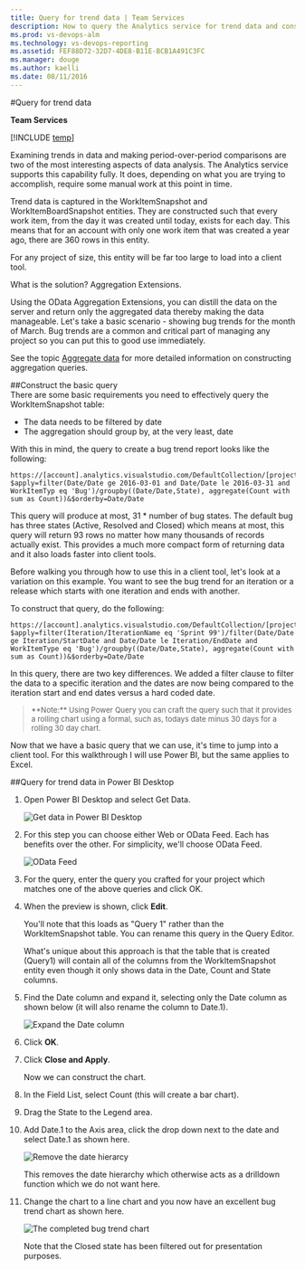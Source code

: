 ```yaml
---
title: Query for trend data | Team Services  
description: How to query the Analytics service for trend data and consume it in a client tool when working from Visual Studio Team Services (VSTS) 
ms.prod: vs-devops-alm
ms.technology: vs-devops-reporting
ms.assetid: FEF88D72-32D7-4DE8-B11E-BCB1A491C3FC
ms.manager: douge
ms.author: kaelli
ms.date: 08/11/2016
---
```


#Query for trend data

**Team Services**  

[!INCLUDE [temp](../_shared/analytics-preview.md)]

Examining trends in data and making period-over-period comparisons are two of the most interesting aspects of data analysis. The Analytics service supports this capability fully. It does, depending on what you are trying to accomplish, require some manual work at this point in time.

Trend data is captured in the WorkItemSnapshot and WorkItemBoardSnapshot entities. They are constructed such that every work item, from the day it was created until today, exists for each day. This means that for an account with only one work item that was created a year ago, there are 360 rows in this entity.  

For any project of size, this entity will be far too large to load into a client tool.  

What is the solution? Aggregation Extensions. 

Using the OData Aggregation Extensions, you can distill the data 
on the server and return only the aggregated data thereby making the data manageable. Let's
take a basic scenario - showing bug trends for the month of March. Bug trends are a common and critical part of managing any project so you can put this to good use immediately.

See the topic [Aggregate data](aggregated-data-analytics.md) for more detailed information on
constructing aggregation queries.

##Construct the basic query    
There are some basic requirements you need to effectively query the WorkItemSnapshot table:  
* The data needs to be filtered by date  
* The aggregation should group by, at the very least, date  

With this in mind, the query to create a bug trend report looks like the following: 

```
https://[account].analytics.visualstudio.com/DefaultCollection/[project]/_odata/WorkItemSnapshot?$apply=filter(Date/Date ge 2016-03-01 and Date/Date le 2016-03-31 and WorkItemTyp eq 'Bug')/groupby((Date/Date,State), aggregate(Count with sum as Count))&$orderby=Date/Date
```

This query will produce at most, 31 * number of bug states. The default bug has three states 
(Active, Resolved and Closed) which means at most, this query will return 93 rows no matter 
how many thousands of records actually exist. This provides a much more compact form of returning data and it also loads faster into client tools.  

Before walking you through how to use this in a client tool, let's look at a variation on this example. You want to see the bug trend for an iteration or a release which starts with one iteration and ends with another.  

To construct that query, do the following:  

```
https://[account].analytics.visualstudio.com/DefaultCollection/[project]/_odata/WorkItemSnapshot?$apply=filter(Iteration/IterationName eq 'Sprint 99')/filter(Date/Date ge Iteration/StartDate and Date/Date le Iteration/EndDate and WorkItemType eq 'Bug')/groupby((Date/Date,State), aggregate(Count with sum as Count))&$orderby=Date/Date
```

In this query, there are two key differences. We added a filter clause to filter the data to a specific iteration and the dates are now being compared to the iteration start and end dates versus a hard coded date.  

<blockquote style="font-size: 13px">
**Note:** Using Power Query you can craft the query such that it provides a rolling chart using a formal, such as, todays date minus 30 days for a rolling 30 day chart.
</blockquote>

Now that we have a basic query that we can use, it's time to jump into a client tool. For this walkthrough I will use Power BI, but the same applies to Excel.  

##Query for trend data in Power BI Desktop

1. Open Power BI Desktop and select Get Data.   

	![Get data in Power BI Desktop](_img/pbi1.png)  

2. For this step you can choose either Web or OData Feed. Each has benefits over the other. For simplicity, we'll choose OData Feed.  

	![OData Feed](_img/pbi2.png)  

3. For the query, enter the query you crafted for your project which matches one of the above queries and click OK.  

4. When the preview is shown, click **Edit**.  

    You'll note that this loads as "Query 1" rather than the WorkItemSnapshot table. You can rename this query in the Query Editor.

    What's unique about this approach is that the table that is created (Query1) will contain all of the columns from the WorkItemSnapshot entity even though it only shows data in the Date, Count and State columns.  

5. Find the Date column and expand it, selecting only the Date column as shown below (it will also rename the column to Date.1).  

	![Expand the Date column](_img/pbi11.png)  

6. Click **OK**.  

7. Click **Close and Apply**.  

    Now we can construct the chart.

8. In the Field List, select Count (this will create a bar chart).

9. Drag the State to the Legend area.  

10. Add Date.1 to the Axis area, click the drop down next to the date and select Date.1 as shown here.  

	![Remove the date hierarcy](_img/pbi12.png)    

	This removes the date hierarchy which otherwise acts as a drilldown function which we do not want here.

11. Change the chart to a line chart and you now have an excellent bug trend chart as shown here. 

	![The completed bug trend chart](_img/pbi13.png)  

	Note that the Closed state has been filtered out for presentation purposes.
